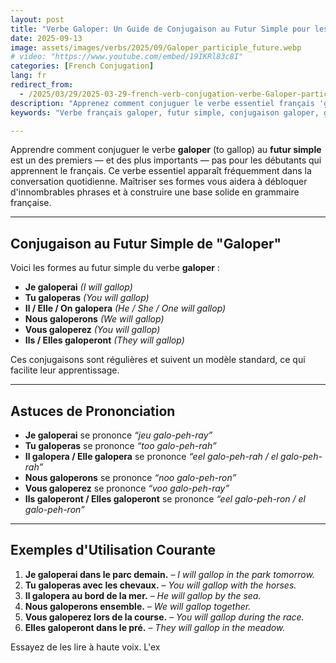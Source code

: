 ```yaml
---
layout: post
title: "Verbe Galoper: Un Guide de Conjugaison au Futur Simple pour les Débutants"
date: 2025-09-13
image: assets/images/verbs/2025/09/Galoper_participle_future.webp
# video: "https://www.youtube.com/embed/19IKRl83c8I"
categories: [French Conjugation]
lang: fr
redirect_from:
  - /2025/03/29/2025-03-29-french-verb-conjugation-verbe-Galoper-participle-future/
description: "Apprenez comment conjuguer le verbe essentiel français 'galoper' au futur simple pour les débutants."
keywords: "Verbe français galoper, futur simple, conjugaison galoper, grammaire française pour les débutants, apprendre le français, exemples galoper, expressions galoper, verbes français pour les débutants, comment utiliser galoper en français, verbes essentiels français"

--- 
```


Apprendre comment conjuguer le verbe **galoper** (to gallop) au **futur simple** est un des premiers — et des plus importants — pas pour les débutants qui apprennent le français. Ce verbe essentiel apparaît fréquemment dans la conversation quotidienne. Maîtriser ses formes vous aidera à débloquer d'innombrables phrases et à construire une base solide en grammaire française.

---

## Conjugaison au Futur Simple de "Galoper"

Voici les formes au futur simple du verbe **galoper** :

- **Je galoperai** *(I will gallop)*  
- **Tu galoperas** *(You will gallop)*  
- **Il / Elle / On galopera** *(He / She / One will gallop)*  
- **Nous galoperons** *(We will gallop)*  
- **Vous galoperez** *(You will gallop)*  
- **Ils / Elles galoperont** *(They will gallop)*  

Ces conjugaisons sont régulières et suivent un modèle standard, ce qui facilite leur apprentissage.

---

## Astuces de Prononciation

- **Je galoperai** se prononce *“jeu galo-peh-ray”*  
- **Tu galoperas** se prononce *“too galo-peh-rah”*  
- **Il galopera / Elle galopera** se prononce *“eel galo-peh-rah / el galo-peh-rah”*  
- **Nous galoperons** se prononce *“noo galo-peh-ron”*  
- **Vous galoperez** se prononce *“voo galo-peh-ray”*  
- **Ils galoperont / Elles galoperont** se prononce *“eel galo-peh-ron / el galo-peh-ron”*

---

## Exemples d'Utilisation Courante

1. **Je galoperai dans le parc demain.** – *I will gallop in the park tomorrow.*  
2. **Tu galoperas avec les chevaux.** – *You will gallop with the horses.*  
3. **Il galopera au bord de la mer.** – *He will gallop by the sea.*  
4. **Nous galoperons ensemble.** – *We will gallop together.*  
5. **Vous galoperez lors de la course.** – *You will gallop during the race.*  
6. **Elles galoperont dans le pré.** – *They will gallop in the meadow.*

Essayez de les lire à haute voix. L'ex